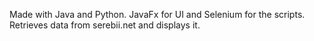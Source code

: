 Made with Java and Python. JavaFx for UI and Selenium for the scripts. Retrieves data from serebii.net and displays it. 